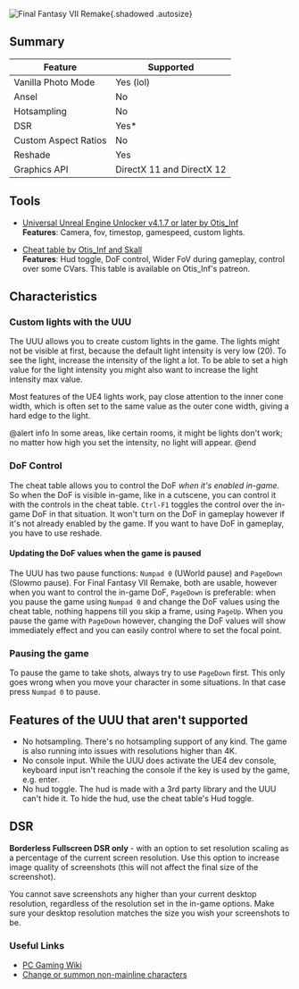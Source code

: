 ![Final Fantasy VII Remake](Images\ffviir_header.png "Shot by Otis_Inf"){.shadowed .autosize}

## Summary

Feature | Supported
--|--
Vanilla Photo Mode | Yes (lol)
Ansel | No
Hotsampling | No
DSR | Yes*
Custom Aspect Ratios | No
Reshade | Yes
Graphics API | DirectX 11 and DirectX 12
 
## Tools

* [Universal Unreal Engine Unlocker v4.1.7 or later by Otis_Inf](https://patreon.com/Otis_Inf)  
**Features**: Camera, fov, timestop, gamespeed, custom lights.

* [Cheat table by Otis_Inf and Skall](https://patreon.com/Otis_Inf)  
**Features**: Hud toggle, DoF control, Wider FoV during gameplay, control over some CVars. This table is available on Otis_Inf's patreon. 

## Characteristics

### Custom lights with the UUU
The UUU allows you to create custom lights in the game. The lights might not be visible at first, because the default light intensity is
very low (20). To see the light, increase the intensity of the light a lot. To be able to set a high value for the light intensity you might also want
to increase the light intensity max value. 

Most features of the UE4 lights work, pay close attention to the inner cone width, which is often set to the same value as the outer cone width, giving a 
hard edge to the light. 

@alert info
In some areas, like certain rooms, it might be lights don't work; no matter how high you set the intensity, no light will appear. 
@end

### DoF Control
The cheat table allows you to control the DoF *when it's enabled in-game*. So when the DoF is visible in-game, like in a cutscene, you can control
it with the controls in the cheat table. `Ctrl-F1` toggles the control over the in-game DoF in that situation. It won't turn on the DoF in gameplay however if it's not
already enabled by the game. If you want to have DoF in gameplay, you have to use reshade. 

#### Updating the DoF values when the game is paused
The UUU has two pause functions: `Numpad 0` (UWorld pause) and `PageDown` (Slowmo pause). For Final Fantasy VII Remake, both are usable, however when you
want to control the in-game DoF, `PageDown` is preferable: when you pause the game using `Numpad 0` and change the DoF values using the cheat table, nothing
happens till you skip a frame, using `PageUp`. When you pause the game with `PageDown` however, changing the DoF values will show immediately effect and you can
easily control where to set the focal point.

### Pausing the game
To pause the game to take shots, always try to use `PageDown` first. This only goes wrong when you move your character in some situations. In that case press `Numpad 0` to pause. 

## Features of the UUU that aren't supported

- No hotsampling. There's no hotsampling support of any kind. The game is also running into issues with resolutions higher than 4K. 
- No console input. While the UUU does activate the UE4 dev console, keyboard input isn't reaching the console if the key is used by the game, e.g. enter. 
- No hud toggle. The hud is made with a 3rd party library and the UUU can't hide it. To hide the hud, use the cheat table's Hud toggle. 

## DSR

**Borderless Fullscreen DSR only** - with an option to set resolution scaling as a percentage of the current screen resolution. Use this option to increase image quality of screenshots (this will not affect the final size of the screenshot).

You cannot save screenshots any higher than your current desktop resolution, regardless of the resolution set in the in-game options. Make sure your desktop resolution matches the size you wish your screenshots to be.

### Useful Links

* [PC Gaming Wiki](https://www.pcgamingwiki.com/wiki/Final_Fantasy_VII_Remake_Intergrade)
* [Change or summon non-mainline characters](https://www.nexusmods.com/finalfantasy7remake/mods/92)
